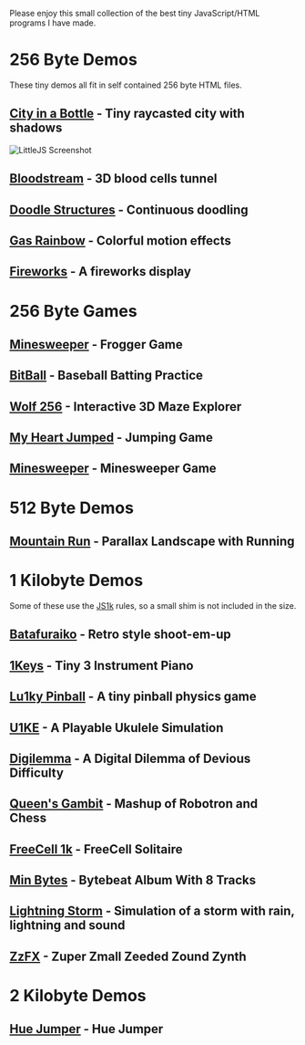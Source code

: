 Please enjoy this small collection of the best tiny JavaScript/HTML programs I have made.

# 256 Byte Demos

These tiny demos all fit in self contained 256 byte HTML files.

## [City in a Bottle](https://killedbyapixel.github.io/TinyCode/256B/CityInABottle) - Tiny raycasted city with shadows
![LittleJS Screenshot](256B/CityInABottle/screenshot.gif)
## [Bloodstream](https://killedbyapixel.github.io/TinyCode/256B/Bloodstream) - 3D blood cells tunnel
## [Doodle Structures](https://killedbyapixel.github.io/TinyCode/256B/DoodleStructures) - Continuous doodling
## [Gas Rainbow](https://killedbyapixel.github.io/TinyCode/256B/GasRainbow) - Colorful motion effects
## [Fireworks](https://killedbyapixel.github.io/TinyCode/256B/Fireworks) - A fireworks display

# 256 Byte Games

## [Minesweeper](https://killedbyapixel.github.io/TinyCode/games/CrossMyHeart) - Frogger Game
## [BitBall](https://killedbyapixel.github.io/TinyCode/games/BitBall) - Baseball Batting Practice
## [Wolf 256](https://killedbyapixel.github.io/TinyCode/games/Wolf256) - Interactive 3D Maze Explorer
## [My Heart Jumped](https://killedbyapixel.github.io/TinyCode/games/MyHeartJumped) - Jumping Game
## [Minesweeper](https://killedbyapixel.github.io/TinyCode/games/Minisweeper) - Minesweeper Game

# 512 Byte Demos

## [Mountain Run](https://killedbyapixel.github.io/TinyCode/512B/MountainRun) - Parallax Landscape with Running

# 1 Kilobyte Demos

Some of these use the [JS1k](https://js1k.com) rules, so a small shim is not included in the size.

## [Batafuraiko](https://killedbyapixel.github.io/TinyCode/1K/Batafuraiko) - Retro style shoot-em-up
## [1Keys](https://killedbyapixel.github.io/1Keys) - Tiny 3 Instrument Piano
## [Lu1ky Pinball](https://killedbyapixel.github.io/TinyCode/1K/Lu1kyPinball) - A tiny pinball physics game
## [U1KE](https://killedbyapixel.github.io/TinyCode/1K/U1KE) - A Playable Ukulele Simulation
## [Digilemma](https://killedbyapixel.github.io/TinyCode/1K/Digilemma) - A Digital Dilemma of Devious Difficulty
## [Queen's Gambit](https://killedbyapixel.github.io/TinyCode/1K/QueensGambit) - Mashup of Robotron and Chess
## [FreeCell 1k](https://killedbyapixel.github.io/TinyCode/1K/FreeCell1k) - FreeCell Solitaire
## [Min Bytes](https://killedbyapixel.github.io/TinyCode/1K/MinBytes) - Bytebeat Album With 8 Tracks
## [Lightning Storm](https://killedbyapixel.github.io/TinyCode/1K/LightningStorm) - Simulation of a storm with rain, lightning and sound
## [ZzFX](https://killedbyapixel.github.io/TinyCode/1K/ZzFX) - Zuper Zmall Zeeded Zound Zynth

# 2 Kilobyte Demos

## [Hue Jumper](https://killedbyapixel.github.io/HueJumper2k/) - Hue Jumper
